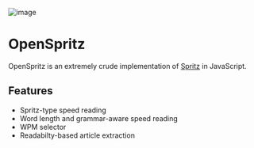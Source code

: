 ![image](https://github.com/user-attachments/assets/e6650c0e-48b9-4f53-8ca6-d135c78f8a19)

# OpenSpritz

OpenSpritz is an extremely crude implementation of [Spritz](http://www.spritzinc.com/) in JavaScript.

## Features

* Spritz-type speed reading
* Word length and grammar-aware speed reading
* WPM selector
* Readabilty-based article extraction
